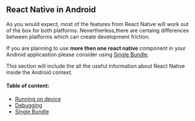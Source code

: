 ## React Native in Android
As you would expect, most of the features from React Native will work out of the box for both platforms. Nevertherless,there are certaing differences between platforms which can create development friction.

If you are planning to use **more then one react native** component in your Android applicastion please consider using [Single Bundle](/plugins/android/single-bundle.md).

This section will include the all the useful information about React Native inside the Android context.

#### Table of content:
* [Running on device](/react-native/android/running-on-device.md)
* [Debugging](/react-native/android/debugging.md)
* [Single Bundle](/plugins/android/single-bundle.md)
